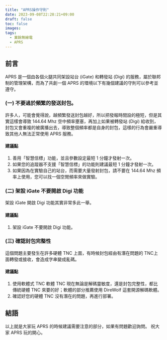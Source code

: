 ```yaml
---
title: "APRS操作守則"
date: 2023-09-08T22:28:21+09:00
draft: false
toc: false
images:
tags:
  - 業餘無線電
  - APRS
---
```



## 前言
APRS 是一個由各個火腿共同架設站台 (iGate) 和轉發站 (Digi) 的服務，屬於聯邦制的管理架構，而為了共創一個 APRS 的環境以下有幾個建議的守則可以參考並遵守。
### (一) 不要過於頻繁的發送封包。
許多人，可能會覺得說，越頻繁發送封包越好，所以把發報時間設的極短，但是其實這樣會導致 144.64 Mhz 空中頻率壅塞，再加上如果被轉發站 (Digi) 給收到，封包又會重複的被廣播出去，導致整個頻率都是自身的封包，這樣的行為會嚴重導致其他人無法正常使用 APRS 服務。
#### 建議點
1. 善用「智慧信標」功能，並且參數設定最短 1 分鐘才發射一次。
2. 如果您的追蹤器不支援「智慧信標」的功能則建議最短 1 分鐘才發射一次。
3. 如果因為在實驗自己的站台，而需要大量發射封包，請不要在 144.64 Mhz 頻率上使用，您可以找一個空閒頻率來做實驗。
### (二) 架設 iGate 不要開啟 Digi 功能
架設 iGate 開啟 Digi 功能其實非常多此一舉。
#### 建議點
1. 架設 iGate 不要開啟 Digi 功能。
### (三) 確認封包完整性
這個問題主要發生在許多硬體 TNC 上面，有時候封包經由有潛在問題的 TNC上面轉發或接收，會造成字串變成亂碼。
#### 建議點
1. 使用軟體式 TNC 軟體 TNC 現在無論是解碼靈敏度，還是封包完整性，都比傳統硬體 TNC 來要的好；軟體的部分推薦使用 DireWolf 這套開源解碼軟體。
2. 確認好您的硬體 TNC 沒有潛在的問題，再進行部署。
## 結語
以上就是大家玩 APRS 的時候建議需要注意的部分，如果有問題歡迎詢問。
祝大家 APRS 玩的開心。